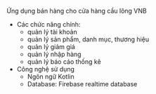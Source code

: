 Ứng dụng bán hàng cho cửa hàng cầu lông VNB
* Các chức năng chính: 
  -   quản lý tài khoản
  -   quản lý sản phẩm, danh mục, thương hiệu
  -   quản lý giảm giá
  -   quản lý nhập hàng
  -   quản lý báo cáo thống kê
* Công nghệ sử dụng
  -    Ngôn ngữ Kotlin
  -    Database: Firebase realtime database
